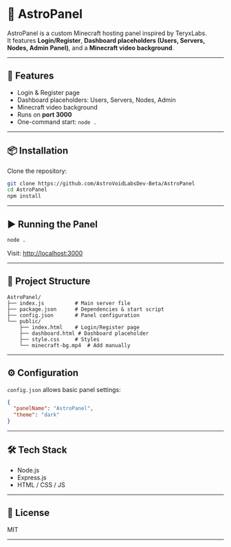 # 🌌 AstroPanel

AstroPanel is a custom Minecraft hosting panel inspired by TeryxLabs.  
It features **Login/Register**, **Dashboard placeholders (Users, Servers, Nodes, Admin Panel)**, and a **Minecraft video background**.

---

## 🚀 Features
- Login & Register page
- Dashboard placeholders: Users, Servers, Nodes, Admin
- Minecraft video background
- Runs on **port 3000**
- One-command start: `node .`

---

## 📦 Installation

Clone the repository:

```bash
git clone https://github.com/AstroVoidLabsDev-Beta/AstroPanel
cd AstroPanel
npm install
```

---

## ▶️ Running the Panel

```bash
node .
```

Visit: [http://localhost:3000](http://localhost:3000)

---

## 📂 Project Structure

```
AstroPanel/
├── index.js          # Main server file
├── package.json      # Dependencies & start script
├── config.json       # Panel configuration
└── public/
    ├── index.html    # Login/Register page
    ├── dashboard.html # Dashboard placeholder
    ├── style.css     # Styles
    └── minecraft-bg.mp4  # Add manually
```

---

## ⚙️ Configuration

`config.json` allows basic panel settings:

```json
{
  "panelName": "AstroPanel",
  "theme": "dark"
}
```

---

## 🛠 Tech Stack
- Node.js
- Express.js
- HTML / CSS / JS

---

## 📜 License
MIT

---
